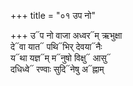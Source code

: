 +++
title = "०१ उप नो"

+++
उ᳓प नो वाजा अध्वर᳓म् ऋभुक्षा  
दे᳓वा यात᳓ पथि᳓भिर् देवया᳓नैः  
य᳓था यज्ञ᳓म् म᳓नुषो विक्षु᳓ आसु᳓  
दधिध्वे᳓ रण्वाः सुदि᳓नेषु अ᳓ह्नाम्